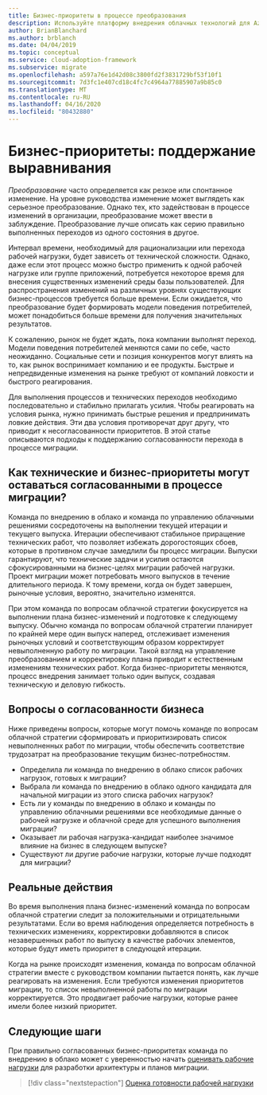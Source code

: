 ```yaml
---
title: Бизнес-приоритеты в процессе преобразования
description: Используйте платформу внедрения облачных технологий для Azure, чтобы научиться обеспечивать согласованность в бизнесе во время долгосрочного преобразования.
author: BrianBlanchard
ms.author: brblanch
ms.date: 04/04/2019
ms.topic: conceptual
ms.service: cloud-adoption-framework
ms.subservice: migrate
ms.openlocfilehash: a597a76e1d42d08c3800fd2f3831729bf53f10f1
ms.sourcegitcommit: 7d3fc1e407cd18c4fc7c4964a77885907a9b85c0
ms.translationtype: MT
ms.contentlocale: ru-RU
ms.lasthandoff: 04/16/2020
ms.locfileid: "80432880"
---
```

# <a name="business-priorities-maintaining-alignment"></a>Бизнес-приоритеты: поддержание выравнивания

*Преобразование* часто определяется как резкое или спонтанное изменение. На уровне руководства изменение может выглядеть как серьезное преобразование. Однако тех, кто задействован в процессе изменений в организации, преобразование может ввести в заблуждение. Преобразование лучше описать как серию правильно выполненных переходов из одного состояния в другое.

Интервал времени, необходимый для рационализации или перехода рабочей нагрузки, будет зависеть от технической сложности. Однако, даже если этот процесс можно быстро применить к одной рабочей нагрузке или группе приложений, потребуется некоторое время для внесения существенных изменений среды базы пользователей. Для распространения изменений на различных уровнях существующих бизнес-процессов требуется больше времени. Если ожидается, что преобразование будет формировать модели поведения потребителей, может понадобиться больше времени для получения значительных результатов.

К сожалению, рынок не будет ждать, пока компании выполнят переход. Модели поведения потребителей меняются сами по себе, часто неожиданно. Социальные сети и позиция конкурентов могут влиять на то, как рынок воспринимает компанию и ее продукты. Быстрые и непредвиденные изменения на рынке требуют от компаний ловкости и быстрого реагирования.

Для выполнения процессов и технических переходов необходимо последовательно и стабильно прилагать усилия. Чтобы реагировать на условия рынка, нужно принимать быстрые решения и предпринимать ловкие действия. Эти два условия противоречат друг другу, что приводит к несогласованности приоритетов. В этой статье описываются подходы к поддержанию согласованности перехода в процессе миграции.

<!-- markdownlint-disable MD026 -->

## <a name="how-can-business-and-technical-priorities-stay-aligned-during-a-migration"></a>Как технические и бизнес-приоритеты могут оставаться согласованными в процессе миграции?

Команда по внедрению в облако и команда по управлению облачными решениями сосредоточены на выполнении текущей итерации и текущего выпуска. Итерации обеспечивают стабильное приращение технических работ, что позволяет избежать дорогостоящих сбоев, которые в противном случае замедлили бы процесс миграции. Выпуски гарантируют, что технические задачи и усилия остаются сфокусированными на бизнес-целях миграции рабочей нагрузки. Проект миграции может потребовать много выпусков в течение длительного периода. К тому времени, когда он будет завершен, рыночные условия, вероятно, значительно изменятся.

При этом команда по вопросам облачной стратегии фокусируется на выполнении плана бизнес-изменений и подготовке к следующему выпуску. Обычно команда по вопросам облачной стратегии планирует по крайней мере один выпуск наперед, отслеживает изменения рыночных условий и соответствующим образом корректирует невыполненную работу по миграции. Такой взгляд на управление преобразованием и корректировку плана приводит к естественным изменениям технических работ. Когда бизнес-приоритеты меняются, процесс внедрения занимает только один выпуск, создавая техническую и деловую гибкость.

## <a name="business-alignment-questions"></a>Вопросы о согласованности бизнеса

Ниже приведены вопросы, которые могут помочь команде по вопросам облачной стратегии сформировать и приоритизировать список невыполненных работ по миграции, чтобы обеспечить соответствие трудозатрат на преобразование текущим бизнес-потребностям.

- Определила ли команда по внедрению в облако список рабочих нагрузок, готовых к миграции?
- Выбрала ли команда по внедрению в облако одного кандидата для начальной миграции из этого списка рабочих нагрузок?
- Есть ли у команды по внедрению в облако и команды по управлению облачными решениями все необходимые данные о рабочей нагрузке и облачной среде для успешного выполнения миграции?
- Оказывает ли рабочая нагрузка-кандидат наиболее значимое влияние на бизнес в следующем выпуске?
- Существуют ли другие рабочие нагрузки, которые лучше подходят для миграции?

## <a name="tangible-actions"></a>Реальные действия

Во время выполнения плана бизнес-изменений команда по вопросам облачной стратегии следит за положительными и отрицательными результатами. Если во время наблюдения определяется потребность в технических изменениях, корректировки добавляются в список незавершенных работ по выпуску в качестве рабочих элементов, которые будут иметь приоритет в следующей итерации.

Когда на рынке происходят изменения, команда по вопросам облачной стратегии вместе с руководством компании пытается понять, как лучше реагировать на изменения. Если требуются изменения приоритетов миграции, то список невыполненной работы по миграции корректируется. Это продвигает рабочие нагрузки, которые ранее имели более низкий приоритет.

## <a name="next-steps"></a>Следующие шаги

При правильно согласованных бизнес-приоритетах команда по внедрению в облако может с уверенностью начать [оценивать рабочие нагрузки](./evaluate.md) для разработки архитектуры и планов миграции.

> [!div class="nextstepaction"]
> [Оценка готовности рабочей нагрузки](./evaluate.md)

